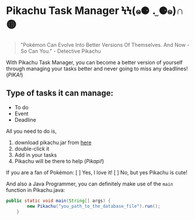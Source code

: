 # Pikachu Task Manager ϞϞ(๑⚈ ․̫ ⚈๑)∩ 🟡

> "Pokémon Can Evolve Into Better Versions Of Themselves. And Now - So Can You." - Detective Pikachu

With Pikachu Task Manager, you can become a better version of yourself through managing your tasks better and never going to miss any deadlines! (*PIKA!*)

## Type of tasks it can manage:
* To do
* Event
* Deadline

All you need to do is,
1. download pikachu.jar from [here](https://github.com/optionalemon/ip/releases/tag/A-Jar)
2. double-click it
3. Add in your tasks
4. Pikachu will be there to help (*Pikapi!*)

If you are a fan of Pokémon:
[ ] Yes, I love it!
[ ] No, but yes Pikachu is cute!

And also a Java Programmer, you can definitely make use of the <code>main</code> function in Pikachu.java:
```java
public static void main(String[] args) {
        new Pikachu("you_path_to_the_database_file").run();
    }
```